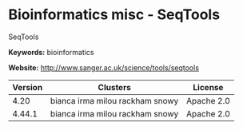 # Bioinformatics misc - SeqTools

SeqTools

**Keywords:** bioinformatics

**Website:** <http://www.sanger.ac.uk/science/tools/seqtools>

| Version | Clusters | License |
| ------- | -------- | ------- |
| 4.20 | bianca irma milou rackham snowy | Apache 2.0 |
| 4.44.1 | bianca irma milou rackham snowy | Apache 2.0 |
